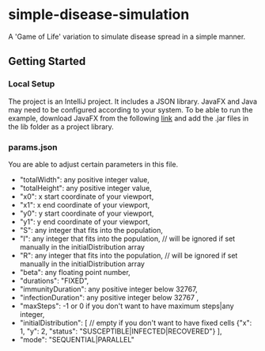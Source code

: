 # simple-disease-simulation

A 'Game of Life' variation to simulate disease spread in a simple manner.

## Getting Started

### Local Setup

The project is an IntelliJ project. It includes a JSON library.
JavaFX and Java may need to be configured according to your system.
To be able to run the example, download JavaFX from the following [link](https://gluonhq.com/products/javafx/) and add the .jar files in the lib folder as a project library.

### params.json

You are able to adjust certain parameters in this file.

- "totalWidth": any positive integer value,
- "totalHeight": any positive integer value,
- "x0": x start coordinate of your viewport,
- "x1": x end coordinate of your viewport,
- "y0": y start coordinate of your viewport,
- "y1": y end coordinate of your viewport,
- "S": any integer that fits into the population,
- "I": any integer that fits into the population, // will be ignored if set manually in the initialDistribution array
- "R": any integer that fits into the population, // will be ignored if set manually in the initialDistribution array
- "beta": any floating point number,
- "durations": "FIXED",
- "immunityDuration": any positive integer below 32767,
- "infectionDuration": any positive integer below 32767 ,
- "maxSteps": -1 or 0 if you don't want to have maximum steps|any integer,
- "initialDistribution": [ // empty if you don't want to have fixed cells
  {"x": 1, "y": 2, "status": "SUSCEPTIBLE|INFECTED|RECOVERED"}
  ],
- "mode": "SEQUENTIAL|PARALLEL"
